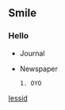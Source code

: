 ## Smile
### Hello
* Journal
* Newspaper

      1. OYO
[Iessid](https://www.he2b.be/images/HE2B-16-17150-Logo_IESSID.png)
